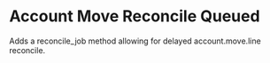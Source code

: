 # Account Move Reconcile Queued

Adds a reconcile_job method allowing for delayed account.move.line reconcile.
